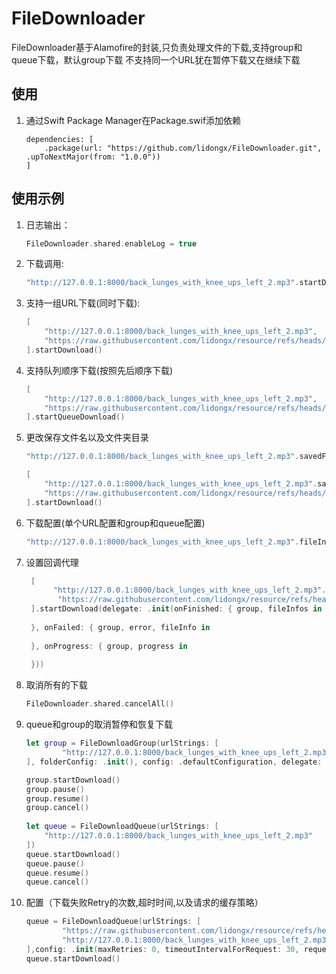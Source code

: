 # FileDownloader

FileDownloader基于Alamofire的封装,只负责处理文件的下载,支持group和queue下载，默认group下载 不支持同一个URL犹在暂停下载又在继续下载

## 使用

1. 通过Swift Package Manager在Package.swif添加依赖
    ```
    dependencies: [
        .package(url: "https://github.com/lidongx/FileDownloader.git", .upToNextMajor(from: "1.0.0"))
    ]
    ```

## 使用示例

1. 日志输出：

    ```swift
    FileDownloader.shared.enableLog = true
    ```
    
2. 下载调用:
    
    ```swift
    "http://127.0.0.1:8000/back_lunges_with_knee_ups_left_2.mp3".startDownload()
    ```
3. 支持一组URL下载(同时下载):

    ```swift
    [
        "http://127.0.0.1:8000/back_lunges_with_knee_ups_left_2.mp3",
        "https://raw.githubusercontent.com/lidongx/resource/refs/heads/main/back_lunges_with_knee_ups_left_2.mp3"
    ].startDownload()
    ```
4. 支持队列顺序下载(按照先后顺序下载)

    ```swift
    [
        "http://127.0.0.1:8000/back_lunges_with_knee_ups_left_2.mp3",
        "https://raw.githubusercontent.com/lidongx/resource/refs/heads/main/back_lunges_with_knee_ups_left_2.mp3"
    ].startQueueDownload()
    ```
    
5. 更改保存文件名以及文件夹目录

    ```swift
    "http://127.0.0.1:8000/back_lunges_with_knee_ups_left_2.mp3".savedFileName("mm.mp3").folderName("FolderName").startDownload()
    
    [
        "http://127.0.0.1:8000/back_lunges_with_knee_ups_left_2.mp3".savedFileName("mm.mp3").folderName("FolderName"),
        "https://raw.githubusercontent.com/lidongx/resource/refs/heads/main/back_lunges_with_knee_ups_left_2.mp3".fileInfo()
    ].startDownload()
    ```
    
6. 下载配置(单个URL配置和group和queue配置)
   
    ```swift
    "http://127.0.0.1:8000/back_lunges_with_knee_ups_left_2.mp3".fileInfo().config(config:.defaultConfiguration).startDownload()
    ```
    
7. 设置回调代理

   ```swift
    [
         "http://127.0.0.1:8000/back_lunges_with_knee_ups_left_2.mp3".savedFileName("mm.mp3").folderName("FolderName"),
          "https://raw.githubusercontent.com/lidongx/resource/refs/heads/main/back_lunges_with_knee_ups_left_2.mp3".fileInfo()
    ].startDownload(delegate: .init(onFinished: { group, fileInfos in
            
    }, onFailed: { group, error, fileInfo in
            
    }, onProgress: { group, progress in
            
    }))
    ```

8. 取消所有的下载

    ```swift
    FileDownloader.shared.cancelAll()
   ```

9. queue和group的取消暂停和恢复下载

    ```swift
  	let group = FileDownloadGroup(urlStrings: [
            "http://127.0.0.1:8000/back_lunges_with_knee_ups_left_2.mp3"
    ], folderConfig: .init(), config: .defaultConfiguration, delegate: nil)
    
    group.startDownload()
    group.pause()
    group.resume()
    group.cancel()
     
    let queue = FileDownloadQueue(urlStrings: [
        "http://127.0.0.1:8000/back_lunges_with_knee_ups_left_2.mp3"
    ])
    queue.startDownload()
    queue.pause()
    queue.resume()
    queue.cancel()
   ```
   
10. 配置（下载失败Retry的次数,超时时间,以及请求的缓存策略）
    ```swift
    queue = FileDownloadQueue(urlStrings: [
            "https://raw.githubusercontent.com/lidongx/resource/refs/heads/main/222.mp4",
            "http://127.0.0.1:8000/back_lunges_with_knee_ups_left_2.mp3"
    ],config: .init(maxRetries: 0, timeoutIntervalForRequest: 30, requestCachePolicy: .reloadIgnoringLocalAndRemoteCacheData))
    queue.startDownload()
   ```
 
    
